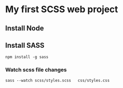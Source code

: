 # My first SCSS web project

##  Install Node

## Install SASS

```
npm install -g sass 
```
### Watch scss file changes
```
sass --watch scss/styles.scss   css/styles.css
```


